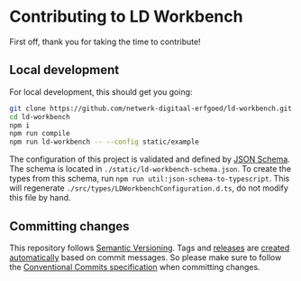 # Contributing to LD Workbench

First off, thank you for taking the time to contribute!

## Local development

For local development, this should get you going:

```sh
git clone https://github.com/netwerk-digitaal-erfgoed/ld-workbench.git
cd ld-workbench
npm i
npm run compile
npm run ld-workbench -- --config static/example
```

The configuration of this project is validated and defined by [JSON Schema](https://json-schema.org). The schema is located in `./static/ld-workbench-schema.json`. To create the types from this schema, run `npm run util:json-schema-to-typescript`. This will regenerate `./src/types/LDWorkbenchConfiguration.d.ts`, do not modify this file by hand.

## Committing changes

This repository follows [Semantic Versioning](https://semver.org). Tags and [releases](/releases) are
[created automatically](.github/workflows/release.yml) based on commit messages. So please make sure to follow
the [Conventional Commits specification](https://www.conventionalcommits.org/en/v1.0.0/#summary) when committing
changes.
